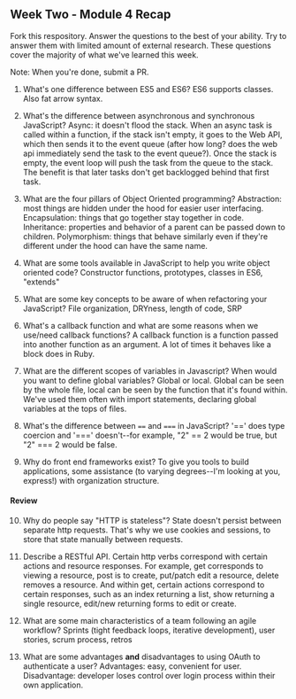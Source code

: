 ## Week Two - Module 4 Recap

Fork this respository. Answer the questions to the best of your ability. Try to answer them with limited amount of external research. These questions cover the majority of what we've learned this week.

Note: When you're done, submit a PR.

1. What's one difference between ES5 and ES6?
ES6 supports classes. Also fat arrow syntax.

2. What's the difference between asynchronous and synchronous JavaScript?  Async: it doesn't flood the stack. When an async task is called within a function, if the stack isn't empty, it goes to the Web API, which then sends it to the event queue (after how long? does the web api immediately send the task to the event queue?). Once the stack is empty, the event loop will push the task from the queue to the stack. The benefit is that later tasks don't get backlogged behind that first task.

3. What are the four pillars of Object Oriented programming? Abstraction: most things are hidden under the hood for easier user interfacing.  Encapsulation: things that go together stay together in code. Inheritance: properties and behavior of a parent can be passed down to children.  Polymorphism: things that behave similarly even if they're different under the hood can have the same name.

4. What are some tools available in JavaScript to help you write object oriented code? Constructor functions, prototypes, classes in ES6, "extends"

5. What are some key concepts to be aware of when refactoring your JavaScript? File organization, DRYness, length of code, SRP

6. What's a callback function and what are some reasons when we use/need callback functions? A callback function is a function passed into another function as an argument. A lot of times it behaves like a block does in Ruby.

7. What are the different scopes of variables in Javascript? When would you want to define global variables? Global or local. Global can be seen by the whole file, local can be seen by the function that it's found within.  We've used them often with import statements, declaring global variables at the tops of files.

8. What's the difference between `==` and `===` in JavaScript? '==' does type coercion and '===' doesn't--for example, "2" == 2 would be true, but "2" === 2 would be false.

9. Why do front end frameworks exist? To give you tools to build applications, some assistance (to varying degrees--I'm looking at you, express!) with organization structure.

#### Review  

10. Why do people say "HTTP is stateless"? State doesn't persist between separate http requests. That's why we use cookies and sessions, to store that state manually between requests.

11. Describe a RESTful API. Certain http verbs correspond with certain actions and resource responses. For example, get corresponds to viewing a resource, post is to create, put/patch edit a resource, delete removes a resource. And within get, certain actions correspond to certain responses, such as an index returning a list, show returning a single resource, edit/new returning forms to edit or create.

12. What are some main characteristics of a team following an agile workflow? Sprints (tight feedback loops, iterative development), user stories, scrum process, retros

13. What are some advantages **and** disadvantages to using OAuth to authenticate a user? Advantages: easy, convenient for user. Disadvantage: developer loses control over login process within their own application.

